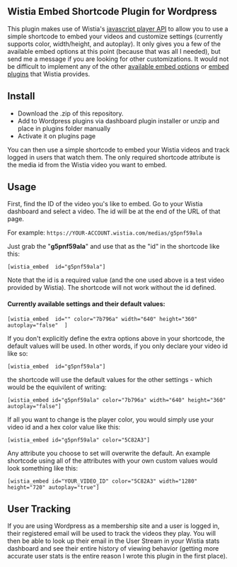 ## Wistia Embed Shortcode Plugin for Wordpress

This plugin makes use of Wistia's [javascript player API](http://wistia.com/doc/player-api) to allow you to use a simple shortcode to embed your videos and customize settings (currently supports color, width/height, and autoplay). It only gives you a few of the available embed options at this point (because that was all I needed), but send me a message if you are looking for other customizations.  It would not be difficult to implement any of the other [available embed options](http://wistia.com/doc/embed-options) or [embed plugins](http://wistia.com/doc/embed-options#embed_plugins) that Wistia provides.

## Install
- Download the .zip of this repository.
- Add to Wordpress plugins via dashboard plugin installer or unzip and place in plugins folder manually
- Activate it on plugins page 

You can then use a simple shortcode to embed your Wistia videos and track logged in users that watch them.  The only required shortcode attribute is the media id from the Wistia video you want to embed.

## Usage

First, find the ID of the video you's like to embed. Go to your Wistia dashboard and select a video.  The id will be at the end of the URL of that page.

For example: `https://YOUR-ACCOUNT.wistia.com/medias/g5pnf59ala`

Just grab the "**g5pnf59ala**" and use that as the "id" in the shortcode like this:

```
[wistia_embed  id="g5pnf59ala"]
```

Note that the id is a required value (and the one used above is a test video provided by Wistia).  The shortcode will not work without the id defined.

#### Currently available settings and their default values:

```
[wistia_embed  id="" color="7b796a" width="640" height="360" autoplay="false"  ]
```

If you don't explicitly define the extra options above in your shortcode, the default values will be used.  In other words, if you only declare your video id like so:

```
[wistia_embed  id="g5pnf59ala"]
```

the shortcode will use the default values for the other settings - which would be the equivilent of writing:

```
[wistia_embed id="g5pnf59ala" color="7b796a" width="640" height="360" autoplay="false"]
```

If all you want to change is the player color, you would simply use your video id and a hex color value like this:

```
[wistia_embed id="g5pnf59ala" color="5C82A3"]
```

Any attribute you choose to set will overwrite the default. An example shortcode using all of the attributes with your own custom values would look something like this:

```
[wistia_embed id="YOUR_VIDEO_ID" color="5C82A3" width="1280" height="720" autoplay="true"]
```

## User Tracking

If you are using Wordpress as a membership site and a user is logged in, their registered email will be used to track the videos they play.  You will then be able to look up their email in the User Stream in your Wistia stats dashboard and see their entire history of viewing behavior (getting more accurate user stats is the entire reason I wrote this plugin in the first place).

